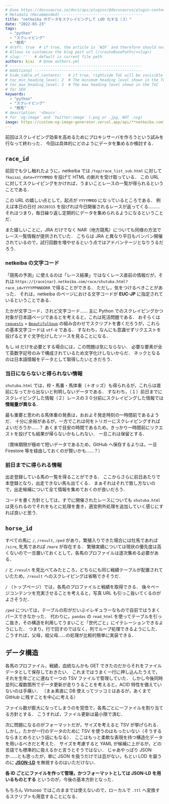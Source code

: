 ```yaml
---
# @see https://docusaurus.io/docs/api/plugins/@docusaurus/plugin-content-blog#markdown-front-matter
# Metadata (Recommended) ------------------------------------
title: "netkeiba のデータをスクレイピングして LOD 化する（３）"
date: "2022-03-23"
tags:
  - "python"
  - "スクレイピング"
  - "競馬"
# draft: true  # if true, the article is `WIP` and therefore should not be published yet
# Allows to customize the blog post url (/<routeBasePath>/<slug>)
# slug: ''   # default is current file path
authors: kiai  # @see authors.yml
# -----------------------------------------------------------
# Additional ------------------------------------------------
# hide_table_of_contents:   # if true, rightside ToC will be invisible
# toc_min_heading_level: 2  # The minimum heading level shown in the ToC
# toc_max_heading_level: 3  # The max heading level shown in the ToC
# for SEO
keywords:
  - "python"
  - "スクレイピング"
  - "競馬"
# description: '<Desc>'
# for `og:image` and `twitter:image` (.png or .jpg, NOT .svg)
image: https://custom-og-image-generator.vercel.app/api/**netkeiba.com**%20%E3%81%AE%E3%83%87%E3%83%BC%E3%82%BF%E3%82%92%E3%82%B9%E3%82%AF%E3%83%AC%E3%82%A4%E3%83%94%E3%83%B3%E3%82%B0%E3%81%97%E3%81%A6LOD%E5%8C%96%E3%81%99%E3%82%8B.png?theme=light&copyright=Kiai+de+Nantoka&logo=https%3A%2F%2Fimg.icons8.com%2Fglyph-neue%2F64%2F000000%2Fhorse.png&avater=https%3A%2F%2Favatars.githubusercontent.com%2Fu%2F20794309&author=Kiai&aka=%40Ningensei848&site=%E6%B0%97%E5%90%88%E3%81%A7%E3%81%AA%E3%82%93%E3%81%A8%E3%81%8B&tags=%E7%AB%B6%E9%A6%AC&tags=scraping&tags=Python&tags=LOD
---
```


前回はスクレイピング効率を高めるためにプロキシサーバを作ろうという試みを行なって終わった．
今回は具体的にどのようにデータを集めるか検討する．

## `race_id`

前回でも少し触れたように，netkeiba では `/top/race_list_sub.html` に対して `?kaisai_date=YYYYMMDD` を投げて HTML の断片を受け取っている．
この URL に対してスクレイピングをかければ，うまいことレースの一覧が得られるということである．

この URL の嬉しい点として，起点が `YYYYMMDD` になっているところである．
例えば本日の日付 `20220315` を投げれば今日開催されるレースが返ってくる………それはつまり，毎日繰り返し定期的にデータを集められるようになるということだ．

また嬉しいことに，JRA だけでなく NAR（地方競馬）についても同様の方法でレース一覧情報が提供されていた．
こちらは JRA と異なり平日もバンバン開催されているので，試行回数を増やせるという点ではアドバンテージとなりうるだろう．

### netkeiba の文字コード

「競馬の予測」に使えるのは「レース結果」ではなくレース直前の情報だが，それは `https://{race|nar}.netkeiba.com/race/shutuba.html?race_id=YYYYPPNNDDRR` で得ることができる．
ただし，気をつけるべきことがあった．
それは，netkeiba のページにおける文字コードが **EUC-JP** に指定されているということである．

たかが文字コード，されど文字コード…… 主に Python でのスクレイピングかつ対象が日本語ページであるとを考えると，これは死活問題である．
おそらくは [`requests`](https://requests-docs-ja.readthedocs.io/en/latest/) + [`BeautifulSoup`](https://www.crummy.com/software/BeautifulSoup/bs4/doc) の組み合わせでスクリプトを書くだろうが，これらの基本文字コードは `utf-8` である．
すなわち，なんにも意識せずリクエストを投げるとすぐ文字化けしたソースを見ることになる．

もし id だけを必要とする場合には，この問題は気にならない．
必要な要素が全て英数字記号のみで構成されているため文字化けしないからだ．
ネックとなるのは日本語情報をデータとして取得したいときだろう．

### 当日にならないと得られない情報

`shutuba.html` では，枠・馬番・馬体重（＋オッズ）も得られるが，これらは直前になってから出ないと判明しないデータである．
すなわち，（１）前日までにスクレイピングした情報（２）レースの３０分前にスクレイピングした情報では**情報量が異なる**．

最も重要と思われる馬体重の発表は，おおよそ発走時刻の一時間前であるようだ．
十分に余裕があるが，一方でこれは何をトリガーにスクレイピングすればよいだろうか……？
あくまで目安の時間であるため，きっかり一時間前にリクエストを投げても結果が帰らないかもしれない．
一旦これは保留とする．

（賞味期限が極めて短いデータであるため，GitHub へ保存するよりは，一旦 Firestore 等を経由しておくのが賢いかも……？）

### 前日までに得られる情報

出走登録している馬の一覧を得ることができる．
ここからさらに前日あたりで本登録となり，出走できない馬も出てくる．
まぁそれはそれで致し方ないので，出走候補について全て情報を集めておくのが良いだろう．

コードを書く方針としては，すでに開催されたレースについても `shutuba.html` は見られるのでそれをもとに処理を書き，適宜例外処理を追加していく感じにすれば良いと思う．

## `horse_id`

すべての馬に `/`, `/result`, `/ped` があり，繁殖入りできた場合には牡馬であれば `/sire`, 牝馬であれば `/mare` が存在する．
繁殖実績については現状の優先度は高くないので一旦置いておくとして，各馬のプロファイルは逐次集める必要がある．

`/` と `/result` を見比べてみたところ，どちらにも同じ戦績テーブルが配置されていたため，`/result` へのスクレイピングは省略できそうだ．

`/` （トップページ）では，各馬のプロファイルと戦績を取得できる．
後々ページコンテンツを充実させることを考えると，写真 URL も引っこ抜いてくるのがよさそうだ．

`/ped` については，テーブルの形がだいぶイレギュラーなもので自前ではうまくパースできなかった．
代わりに，`pandas` の `read_html` を使ってテーブルを引っこ抜き，その構造を利用してうまいこと「世代ごと」にイテレーションできるようにした．
つまり，行で回すのではなく，列でループ処理できるようにした．
こうすれば，父母，祖父母……の処理が比較的簡単に実装できる．

## データ構造

各馬のプロファイル，戦績，血統なんかも GET できたのだからそれをファイルデータとして保存しておきたい．
これまではうまく一行に押し込んたうえで，それを生年ごとに連ねて一つの TSV ファイルで管理していた．
しかし今後同時並列に複数箇所でデータ更新が走りうることを考えると，ACID 特性を備えていないのは手痛い．
（まぁ素直に DB 使えってツッコミはあるが，あくまで GitHub に残すことを中心に考える）

ファイル数が膨大になってしまうのを覚悟で，各馬ごとに一ファイルを割り当てる方針とする．
こうすれば，ファイル更新は最小限で済む．

次に問題になるのがフォーマットだが，サイズを考えると TSV が挙げられる．
しかし，たかが一行のデータのために TSV を使うのはもったいない（そうするならまとめろという話にもなる）．
ここはもっと柔軟な表現を持つ構造化データを用いるべきだと考えた．
サイズを考慮すると YAML が候補に上がるが，どの言語でも標準的に扱えるかと言うとそうではない．
じゃあやっぱり JSON か……とも思ったが，単に JSON を扱うだけでは芸がない，もとい LOD を謳うのに [**JSON-LD**](https://json-ld.org/) を無視するのはいただけない．

**各 ID ごとにファイルを作って管理，かつフォーマットとしては JSON-LD を用いるものとする** というのが，今後の基本方針となった．

もちろん Virtuoso ではこのままでは使えないので，ローカルで `.ttl` へ変換するスクリプトも用意することになる．
